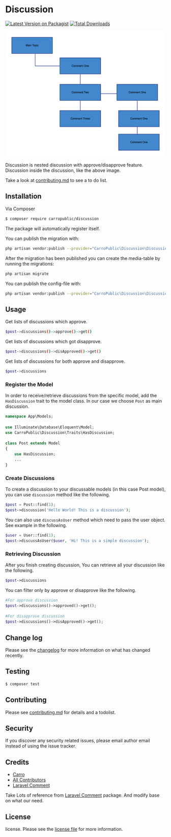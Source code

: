 # Discussion

[![Latest Version on Packagist][ico-version]][link-packagist]
[![Total Downloads][ico-downloads]][link-downloads]

![Overview explanation of how this package work with image.](example.png)

Discussion is nested discussion with approve/disapprove feature. Discussion inside the discussion, like the above image.

Take a look at [contributing.md](contributing.md) to see a to do list.

## Installation

Via Composer

``` bash
$ composer require carropublic/discussion
```

The package will automatically register itself.

You can publish the migration with:

```bash
php artisan vendor:publish --provider="CarroPublic\Discussion\DiscussionServiceProvider" --tag="migrations"
```

After the migration has been published you can create the media-table by running the migrations:

```bash
php artisan migrate
```

You can publish the config-file with:

```bash
php artisan vendor:publish --provider="CarroPublic\Discussion\DiscussionServiceProvider" --tag="config"
```

## Usage

Get lists of discussions which approve. 

```bash
$post->discussions()->approve()->get()
```

Get lists of discussions which got disapprove. 

```bash
$post->discussions()->disApproved()->get()
```

Get lists of discussions for both approve and disapprove.

```bash
$post->discussions
```

### Register the Model

In order to receive/retrieve discussions from the specific model, add the `HasDiscussion` trait to the model class. In our case we choose `Post` as main discussion.

``` php
namespace App\Models;

use Illuminate\Database\Eloquent\Model;
use CarroPublic\Discussion\Traits\HasDiscussion;

class Post extends Model
{
    use HasDiscussion;
    ...
}
```

### Create Discussions

To create a discussion to your discussable models (in this case Post model), you can use `discussion` method like the following.

``` php
$post = Post::find(1);
$post->discussion('Hello World! This is a discussion');
```

You can also use `discussAsUser` method which need to pass the user object. See example in the following.

``` php
$user = User::find(1);
$post->discussAsUser($user, 'Hi! This is a simple discussion');
```

### Retrieving Discussion

After you finish creating discussion, You can retrieve all your discussion like the following.

``` php
$post->discussions

```

You can filter only by approve or disapprove like the following.

``` php
#For approve discussion
$post->discussions()->approved()->get();

#For disapprove discussion
$post->discussions()->disApproved()->get();
```

## Change log

Please see the [changelog](changelog.md) for more information on what has changed recently.

## Testing

``` bash
$ composer test
```

## Contributing

Please see [contributing.md](contributing.md) for details and a todolist.

## Security

If you discover any security related issues, please email author email instead of using the issue tracker.

## Credits

- [Carro][link-author]
- [All Contributors][link-contributors]
- [Laravel Comment][link-laravel-comment-package]

Take Lots of reference from [Laravel Comment][link-laravel-comment-package] package. And modify base on what our need.

## License

license. Please see the [license file](license.md) for more information.

[ico-version]: https://img.shields.io/packagist/v/carropublic/discussion.svg?style=flat-square
[ico-downloads]: https://img.shields.io/packagist/dt/carropublic/discussion.svg?style=flat-square
[ico-travis]: https://img.shields.io/travis/carropublic/discussion/master.svg?style=flat-square
[ico-styleci]: https://styleci.io/repos/12345678/shield

[link-packagist]: https://packagist.org/packages/carropublic/discussion
[link-downloads]: https://packagist.org/packages/carropublic/discussion
[link-author]: https://github.com/carropublic
[link-contributors]: ../../contributors]
[link-laravel-comment-package]: https://github.com/beyondcode/laravel-comments